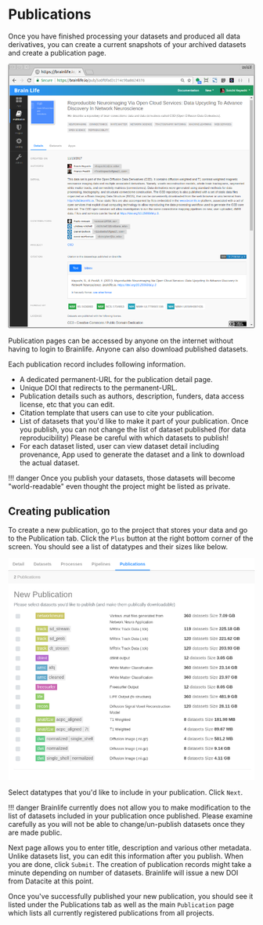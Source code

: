 # Publications

Once you have finished processing your datasets and produced all data derivatives, you can create a current snapshots of your archived datasets and create a publication page.

![publication.page](/img/publication.page.png)

Publication pages can be accessed by anyone on the internet without having to login to Brainlife. Anyone can also download published datasets.

Each publication record includes following information.

* A dedicated permanent-URL for the publication detail page.
* Unique DOI that redirects to the permanent-URL.
* Publication details such as authors, description, funders, data access license, etc that you can edit.
* Citation template that users can use to cite your publication.
* List of datasets that you'd like to make it part of your publication. Once you publish, you can not change the list of dataset published (for data reproducibility) Please be careful with which datasets to publish!
* For each dataset listed, user can view dataset detail including provenance, App used to generate the dataset and a link to download the actual dataset.

!!! danger
    Once you publish your datasets, those datasets will become "world-readable" even thought the project might be listed as private.

## Creating publication

To create a new publication, go to the project that stores your data and go to the Publication tab. Click the `Plus` button at the right bottom corner of the screen. You should see a list of datatypes and their sizes like below.

![publication.page](/img/publication.select.png)

Select datatypes that you'd like to include in your publication. Click `Next`.

!!! danger
    Brainlife currently does not allow you to make modification to the list of datasets included in your publication once published. Please examine carefully as you will not be able to change/un-publish datasets once they are made public.

Next page allows you to enter title, description and various other metadata. Unlike datasets list, you can edit this information after you publish. When you are done, click `Submit`. The creation of publication records might take a minute depending on number of datasets. Brainlife will issue a new DOI from Datacite at this point.

Once you've successfully published your new publication, you should see it listed under the Publications tab as well as the main `Publication` page which lists all currently registered publications from all projects.




